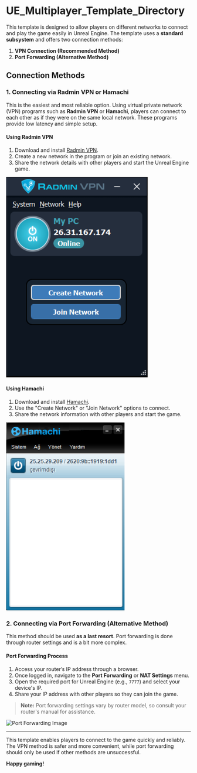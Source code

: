 # UE_Multiplayer_Template_Directory
This template is designed to allow players on different networks to connect and play the game easily in Unreal Engine. The template uses a **standard subsystem** and offers two connection methods:

1. **VPN Connection (Recommended Method)**
2. **Port Forwarding (Alternative Method)**

## Connection Methods

### 1. Connecting via Radmin VPN or Hamachi
This is the easiest and most reliable option. Using virtual private network (VPN) programs such as **Radmin VPN** or **Hamachi**, players can connect to each other as if they were on the same local network. These programs provide low latency and simple setup.

#### Using Radmin VPN
1. Download and install [Radmin VPN](https://www.radmin-vpn.com/).
2. Create a new network in the program or join an existing network.
3. Share the network details with other players and start the Unreal Engine game.

![Radmin VPN Image](https://github.com/yigit-altun-rootrootq/UE_Multiplayer_Template_Directory/blob/main/Radmin.png)

#### Using Hamachi
1. Download and install [Hamachi](https://vpn.net/).
2. Use the "Create Network" or "Join Network" options to connect.
3. Share the network information with other players and start the game.

![Hamachi Image](https://github.com/yigit-altun-rootrootq/UE_Multiplayer_Template_Directory/blob/main/Hamachi.png)

### 2. Connecting via Port Forwarding (Alternative Method)
This method should be used **as a last resort**. Port forwarding is done through router settings and is a bit more complex.

#### Port Forwarding Process
1. Access your router’s IP address through a browser.
2. Once logged in, navigate to the **Port Forwarding** or **NAT Settings** menu.
3. Open the required port for Unreal Engine (e.g., `7777`) and select your device's IP.
4. Share your IP address with other players so they can join the game.

> **Note:** Port forwarding settings vary by router model, so consult your router's manual for assistance.

![Port Forwarding Image](https://example.com/portforwarding.png)

---

This template enables players to connect to the game quickly and reliably. The VPN method is safer and more convenient, while port forwarding should only be used if other methods are unsuccessful.

**Happy gaming!**

